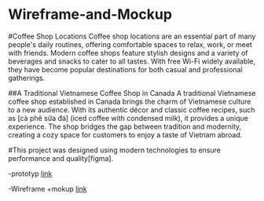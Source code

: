 # Wireframe-and-Mockup

#Coffee Shop Locations
Coffee shop locations are an essential part of many people's daily routines,
 offering comfortable spaces to relax, work, or meet with friends. Modern coffee shops feature stylish designs and a 
 variety of beverages and snacks to cater to all tastes. With free Wi-Fi widely available, 
they have become popular destinations for both casual and professional gatherings.


##A Traditional Vietnamese Coffee Shop in Canada
A traditional Vietnamese coffee shop established in Canada brings the charm of Vietnamese culture to a new audience.
 With its authentic décor and classic coffee recipes, such as [cà phê sữa đá] (iced coffee with condensed milk), 
 it provides a unique experience. The shop bridges the gap between tradition and modernity,
 creating a cozy space for customers to enjoy a taste of Vietnam abroad.



#This project was designed using modern technologies to ensure performance and quality[figma].

  -prototyp
  [link](https://www.figma.com/proto/Qd2hXsCq4WPlyS4fcqz9UP/Wireframe-and-Mockup?node-id=56-3&node-type=frame&t=31OB5a3LR4JJlTT1-1&scaling=min-zoom&content-scaling=fixed&page-id=56%3A2)

  -Wireframe +mokup
  [link](https://www.figma.com/design/Qd2hXsCq4WPlyS4fcqz9UP/Wireframe-and-Mockup?node-id=0-1&t=lcSbuKExEB8H4fAf-1)
